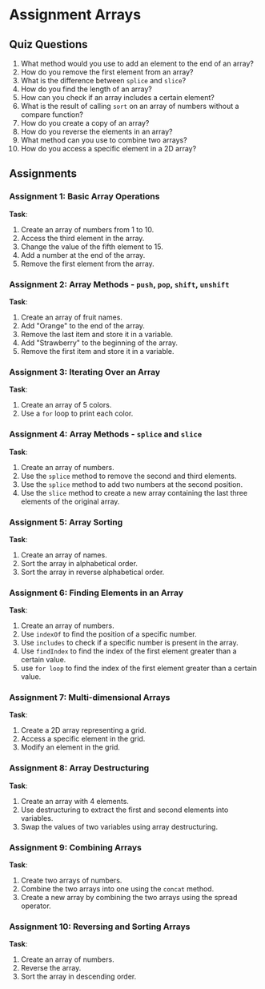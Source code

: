 # Assignment Arrays

## Quiz Questions

1. What method would you use to add an element to the end of an array?
2. How do you remove the first element from an array?
3. What is the difference between `splice` and `slice`?
4. How do you find the length of an array?
5. How can you check if an array includes a certain element?
6. What is the result of calling `sort` on an array of numbers without a compare function?
7. How do you create a copy of an array?
8. How do you reverse the elements in an array?
9. What method can you use to combine two arrays?
10. How do you access a specific element in a 2D array?

## Assignments

### Assignment 1: Basic Array Operations
**Task**: 
1. Create an array of numbers from 1 to 10.
2. Access the third element in the array.
3. Change the value of the fifth element to 15.
4. Add a number at the end of the array.
5. Remove the first element from the array.


### Assignment 2: Array Methods - `push`, `pop`, `shift`, `unshift`
**Task**:
1. Create an array of fruit names.
2. Add "Orange" to the end of the array.
3. Remove the last item and store it in a variable.
4. Add "Strawberry" to the beginning of the array.
5. Remove the first item and store it in a variable.


### Assignment 3: Iterating Over an Array
**Task**:
1. Create an array of 5 colors.
2. Use a `for` loop to print each color.


### Assignment 4: Array Methods - `splice` and `slice`
**Task**:
1. Create an array of numbers.
2. Use the `splice` method to remove the second and third elements.
3. Use the `splice` method to add two numbers at the second position.
4. Use the `slice` method to create a new array containing the last three elements of the original array.


### Assignment 5: Array Sorting
**Task**:
1. Create an array of names.
2. Sort the array in alphabetical order.
3. Sort the array in reverse alphabetical order.


### Assignment 6: Finding Elements in an Array
**Task**:
1. Create an array of numbers.
2. Use `indexOf` to find the position of a specific number.
3. Use `includes` to check if a specific number is present in the array.
4. Use `findIndex` to find the index of the first element greater than a certain value.
5. use `for loop` to find the index of the first element greater than a certain value.


### Assignment 7: Multi-dimensional Arrays
**Task**:
1. Create a 2D array representing a grid.
2. Access a specific element in the grid.
3. Modify an element in the grid.


### Assignment 8: Array Destructuring
**Task**:
1. Create an array with 4 elements.
2. Use destructuring to extract the first and second elements into variables.
3. Swap the values of two variables using array destructuring.

### Assignment 9: Combining Arrays
**Task**:
1. Create two arrays of numbers.
2. Combine the two arrays into one using the `concat` method.
3. Create a new array by combining the two arrays using the spread operator.

### Assignment 10: Reversing and Sorting Arrays
**Task**:
1. Create an array of numbers.
2. Reverse the array.
3. Sort the array in descending order.
